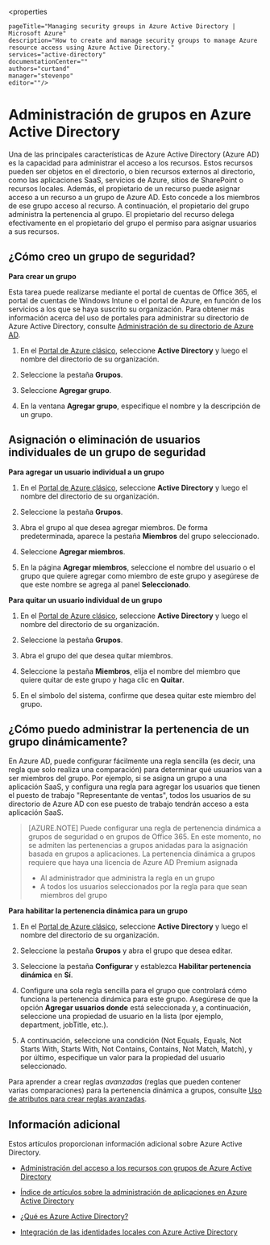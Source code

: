 <properties

	pageTitle="Managing security groups in Azure Active Directory | Microsoft Azure"
	description="How to create and manage security groups to manage Azure resource access using Azure Active Directory."
	services="active-directory"
	documentationCenter=""
	authors="curtand"
	manager="stevenpo"
	editor=""/>

<tags
	ms.service="active-directory"
	ms.workload="identity"
	ms.tgt_pltfrm="na"
	ms.devlang="na"
	ms.topic="get-started-article"
	ms.date="03/18/2016"
	ms.author="curtand"/>


# Administración de grupos en Azure Active Directory

Una de las principales características de Azure Active Directory (Azure AD) es la capacidad para administrar el acceso a los recursos. Estos recursos pueden ser objetos en el directorio, o bien recursos externos al directorio, como las aplicaciones SaaS, servicios de Azure, sitios de SharePoint o recursos locales. Además, el propietario de un recurso puede asignar acceso a un recurso a un grupo de Azure AD. Esto concede a los miembros de ese grupo acceso al recurso. A continuación, el propietario del grupo administra la pertenencia al grupo. El propietario del recurso delega efectivamente en el propietario del grupo el permiso para asignar usuarios a sus recursos.

## ¿Cómo creo un grupo de seguridad?

**Para crear un grupo**

Esta tarea puede realizarse mediante el portal de cuentas de Office 365, el portal de cuentas de Windows Intune o el portal de Azure, en función de los servicios a los que se haya suscrito su organización. Para obtener más información acerca del uso de portales para administrar su directorio de Azure Active Directory, consulte [Administración de su directorio de Azure AD](active-directory-administer.md).

1. En el [Portal de Azure clásico](https://manage.windowsazure.com), seleccione **Active Directory** y luego el nombre del directorio de su organización.

2. Seleccione la pestaña **Grupos**.

3. Seleccione **Agregar grupo**.

4. En la ventana **Agregar grupo**, especifique el nombre y la descripción de un grupo.


## Asignación o eliminación de usuarios individuales de un grupo de seguridad

**Para agregar un usuario individual a un grupo**

1. En el [Portal de Azure clásico](https://manage.windowsazure.com), seleccione **Active Directory** y luego el nombre del directorio de su organización.

2. Seleccione la pestaña **Grupos**.

3. Abra el grupo al que desea agregar miembros. De forma predeterminada, aparece la pestaña **Miembros** del grupo seleccionado.

4. Seleccione **Agregar miembros**.

5. En la página **Agregar miembros**, seleccione el nombre del usuario o el grupo que quiere agregar como miembro de este grupo y asegúrese de que este nombre se agrega al panel **Seleccionado**.


**Para quitar un usuario individual de un grupo**

1. En el [Portal de Azure clásico](https://manage.windowsazure.com), seleccione **Active Directory** y luego el nombre del directorio de su organización.

2. Seleccione la pestaña **Grupos**.

3. Abra el grupo del que desea quitar miembros.

4. Seleccione la pestaña **Miembros**, elija el nombre del miembro que quiere quitar de este grupo y haga clic en **Quitar**.

6. En el símbolo del sistema, confirme que desea quitar este miembro del grupo.


## ¿Cómo puedo administrar la pertenencia de un grupo dinámicamente?

En Azure AD, puede configurar fácilmente una regla sencilla (es decir, una regla que solo realiza una comparación) para determinar qué usuarios van a ser miembros del grupo. Por ejemplo, si se asigna un grupo a una aplicación SaaS, y configura una regla para agregar los usuarios que tienen el puesto de trabajo "Representante de ventas", todos los usuarios de su directorio de Azure AD con ese puesto de trabajo tendrán acceso a esta aplicación SaaS.

> [AZURE.NOTE] Puede configurar una regla de pertenencia dinámica a grupos de seguridad o en grupos de Office 365. En este momento, no se admiten las pertenencias a grupos anidadas para la asignación basada en grupos a aplicaciones. La pertenencia dinámica a grupos requiere que haya una licencia de Azure AD Premium asignada
>- Al administrador que administra la regla en un grupo
>- A todos los usuarios seleccionados por la regla para que sean miembros del grupo

**Para habilitar la pertenencia dinámica para un grupo**

1. En el [Portal de Azure clásico](https://manage.windowsazure.com), seleccione **Active Directory** y luego el nombre del directorio de su organización.

2. Seleccione la pestaña **Grupos** y abra el grupo que desea editar.

3. Seleccione la pestaña **Configurar** y establezca **Habilitar pertenencia dinámica** en **Sí**.

4. Configure una sola regla sencilla para el grupo que controlará cómo funciona la pertenencia dinámica para este grupo. Asegúrese de que la opción **Agregar usuarios donde** está seleccionada y, a continuación, seleccione una propiedad de usuario en la lista (por ejemplo, department, jobTitle, etc.).

5. A continuación, seleccione una condición (Not Equals, Equals, Not Starts With, Starts With, Not Contains, Contains, Not Match, Match), y por último, especifique un valor para la propiedad del usuario seleccionado.

Para aprender a crear reglas *avanzadas* (reglas que pueden contener varias comparaciones) para la pertenencia dinámica a grupos, consulte [Uso de atributos para crear reglas avanzadas](active-directory-accessmanagement-groups-with-advanced-rules.md).

## Información adicional

Estos artículos proporcionan información adicional sobre Azure Active Directory.

* [Administración del acceso a los recursos con grupos de Azure Active Directory](active-directory-manage-groups.md)

* [Índice de artículos sobre la administración de aplicaciones en Azure Active Directory](active-directory-apps-index.md)

* [¿Qué es Azure Active Directory?](active-directory-whatis.md)

* [Integración de las identidades locales con Azure Active Directory](active-directory-aadconnect.md)

<!---HONumber=AcomDC_0330_2016-->